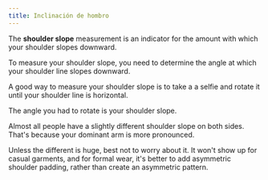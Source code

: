 ```yaml
---
title: Inclinación de hombro
---
```


The **shoulder slope** measurement is an indicator for the amount with which your shoulder slopes downward.

To measure your shoulder slope, you need to determine the angle at which your shoulder line slopes downward.

A good way to measure your shoulder slope is to take a a selfie and rotate it until your shoulder line is horizontal.

The angle you had to rotate is your shoulder slope.

<Note>

Almost all people have a slightly different shoulder slope on both sides.
That's because your dominant arm is more pronounced.

Unless the different is huge, best not to worry about it.
It won't show up for casual garments, and for formal wear, it's better to add
asymmetric shoulder padding, rather than create an asymmetric pattern.

</Note>

